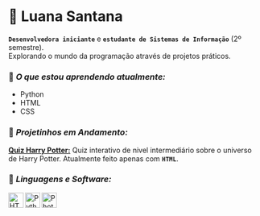 # 🌌 Luana Santana
**`Desenvolvedora iniciante`** e **`estudante de Sistemas de Informação`** (2º semestre).<br>
Explorando o mundo da programação através de projetos práticos.

### 💟 <em>O que estou aprendendo atualmente:</em>
- Python
- HTML
- CSS

### 💟 <em>Projetinhos em Andamento:</em>
**[Quiz Harry Potter:](https://github.com/Buanasaur/quiz_harry_potter)** Quiz interativo de nivel intermediário sobre o universo de Harry Potter. Atualmente feito apenas com **`HTML`**.


### 💟 <em>Linguagens e Software:</em>
<img
  align="left"
  alt="HTML"
  title="HTML"
  width="30px"
  style="padding-right? 10px;"
  src="https://cdn.jsdelivr.net/gh/devicons/devicon@latest/icons/html5/html5-original.svg" />

<img
  align="left"
  alt="Python"
  title="Python"
  width="30px"
  style="padding-right? 10px;"
  src="https://cdn.jsdelivr.net/gh/devicons/devicon@latest/icons/python/python-original.svg" />

  <img
  align="left"
  alt="Photoshop"
  title="Photoshop"
  width="30px"
  style="padding-right? 10px;"
  src="https://cdn.jsdelivr.net/gh/devicons/devicon@latest/icons/photoshop/photoshop-original.svg" />


